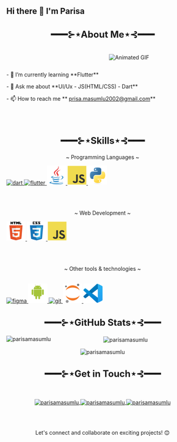 
## Hi there 👋 I'm Parisa
<h2 align="center" style="font-size: 24px;">━━━⊱⋆About Me⋆⊰━━━</h2>
<br>
<!--<p align="left"><strong><samp>「</samp></strong></p> 
<p align="right"><strong><samp>」</samp></strong></p> -->

<img align="right" src="https://mir-s3-cdn-cf.behance.net/project_modules/disp/601014116770475.6068beff4640a.gif" alt="Animated GIF" width="235">
<p>

</p><br>

<p>- 🌱 I’m currently learning **Flutter**</p>

<p>- 💬 Ask me about **UI/Ux - JS(HTML/CSS) - Dart**</p>

<p>- 📫 How to reach me ** <a href="prisa.masumlu2002@gmail.com" targrt="_blank">prisa.masumlu2002@gmail.com</a>**</p>
<br>
<br>
<h2 align="center" style="font-size: 24px;">━━━⊱⋆Skills⋆⊰━━━</h2>

<p align="center"; > 
   ~ Programming Languages ~<br>

<a href="https://dart.dev" target="_blank" rel="noreferrer">  <img src="https://www.vectorlogo.zone/logos/dartlang/dartlang-icon.svg" alt="dart" width="50" height="50"/>   </a>
 <a href="https://flutter.dev" target="_blank" rel="noreferrer"> <img src="https://www.vectorlogo.zone/logos/flutterio/flutterio-icon.svg" alt="flutter" width="50" height="50"/>   </a>
  <a href="https://www.java.com" target="_blank" rel="noreferrer"> <img src="https://raw.githubusercontent.com/devicons/devicon/master/icons/java/java-original.svg" alt="java" width="50" height="50"/>   </a> 
  <a href="https://developer.mozilla.org/en-US/docs/Web/JavaScript" target="_blank" rel="noreferrer"><img src="https://raw.githubusercontent.com/devicons/devicon/master/icons/javascript/javascript-original.svg" alt="javascript" width="50" height="50"/>   </a> <a href="https://www.python.org" target="_blank" rel="noreferrer"> <img src="https://raw.githubusercontent.com/devicons/devicon/master/icons/python/python-original.svg" alt="python" width="50" height="50"/>   </a> </p>
 
   
   
   <br><br>
   <p align="center">
   ~ Web Development ~<br>
</p>      

<a href="https://www.w3.org/html/" target="_blank" rel="noreferrer"> <img src="https://raw.githubusercontent.com/devicons/devicon/master/icons/html5/html5-original-wordmark.svg" alt="html5" width="50" height="50"/> </a> 
 <a href="https://www.w3schools.com/css/" target="_blank" rel="noreferrer"> <img src="https://raw.githubusercontent.com/devicons/devicon/master/icons/css3/css3-original-wordmark.svg" alt="css3" width="50" height="50"/> </a> 
 <a href="https://developer.mozilla.org/en-US/docs/Web/JavaScript" target="_blank" rel="noreferrer"> <img src="https://raw.githubusercontent.com/devicons/devicon/master/icons/javascript/javascript-original.svg" alt="javascript" width="50" height="50"/> </a>
 

   
   <br><br>
    <p align="center">
   ~ Other tools & technologies ~<br> <br>
   
<a href="https://www.figma.com/" target="_blank" rel="noreferrer"> <img src="https://www.vectorlogo.zone/logos/figma/figma-icon.svg" alt="figma" width="50" height="50" /> </a>
  <a href="https://developer.android.com/" target="_blank" rel="noreferrer"> <img src="https://raw.githubusercontent.com/devicons/devicon/master/icons/android/android-original-wordmark.svg" alt="android" width="50" height="50"/> </a>
  <a href="https://git-scm.com/" target="_blank" rel="noreferrer"> <img src="https://www.vectorlogo.zone/logos/git-scm/git-scm-icon.svg" alt="git" width="50" height="50"/> </a>
  <a href="https://jupyter.org/" target="_blank" rel="noreferrer"> <img src="https://raw.githubusercontent.com/devicons/devicon/master/icons/jupyter/jupyter-original.svg" alt="jupyter" width="50" height="50"/> </a>
  <a href="https://code.visualstudio.com/" target="_blank" rel="noreferrer"> <img src="https://raw.githubusercontent.com/devicons/devicon/master/icons/vscode/vscode-original.svg" alt="vscode" width="50" height="50"/> </a>
</p>


<h2 align="center" style="font-size: 24px;">━━━⊱⋆GitHub Stats⋆⊰━━━</h2>

<div align="center">
<p><img align="left" src="https://github-readme-stats.vercel.app/api/top-langs?username=parisamasumlu&show_icons=true&locale=en&layout=compact" alt="parisamasumlu" /></p>

<p>&nbsp;<img align="center" src="https://github-readme-stats.vercel.app/api?username=parisamasumlu&show_icons=true&locale=en" alt="parisamasumlu" /></p>

<p><img align="center" src="https://github-readme-streak-stats.herokuapp.com/?user=parisamasumlu&" alt="parisamasumlu" /></p>
</div>

<h2 align="center" style="font-size: 24px;">━━━⊱⋆Get in Touch⋆⊰━━━</h2>
<br>
<p align="center">
<a href="https://twitter.com/parisamasumlu" target="blank"><img align="center" src="https://raw.githubusercontent.com/rahuldkjain/github-profile-readme-generator/master/src/images/icons/Social/twitter.svg" alt="parisamasumlu" height="50" width="50" />  </a>
<a href="https://linkedin.com/in/parisamasumlu" target="blank"><img align="center" src="https://raw.githubusercontent.com/rahuldkjain/github-profile-readme-generator/master/src/images/icons/Social/linked-in-alt.svg" alt="parisamasumlu" height="50" width="50" />  </a>
<a href="https://dribbble.com/parisamasumlu" target="blank"><img align="center" src="https://raw.githubusercontent.com/rahuldkjain/github-profile-readme-generator/master/src/images/icons/Social/dribbble.svg" alt="parisamasumlu" height="50" width="50" />  </a>
</p>
   <br><br>
   <p align="center">Let's connect and collaborate on exciting projects! 😊
</p>
